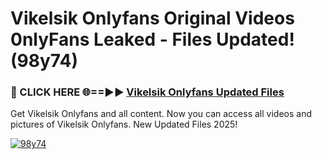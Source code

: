 # Vikelsik Onlyfans Original Videos 0nlyFans Leaked - Files Updated! (98y74)

<h3>🔴 CLICK HERE 🌐==►► <a href="https://tinyurl.com/2m67pmp6" rel="nofollow">Vikelsik Onlyfans Updated Files</a></h3>

Get Vikelsik Onlyfans and all content. Now you can access all videos and pictures of Vikelsik Onlyfans. New Updated Files 2025!

[![98y74](https://i.imgur.com/H4QAA4z.gif)](https://tinyurl.com/2m67pmp6)